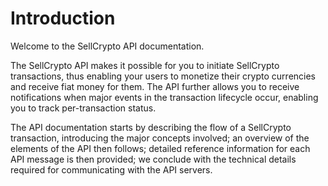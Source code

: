 # Introduction #

Welcome to the SellCrypto API documentation.

The SellCrypto API makes it possible for you to initiate SellCrypto transactions, thus enabling your users to monetize their crypto currencies and receive fiat money for them. The API further allows you to receive notifications when major events in the transaction lifecycle occur, enabling you to track per-transaction status.

The API documentation starts by describing the flow of a SellCrypto transaction, introducing the major concepts involved; an overview of the elements of the API then follows; detailed reference information for each API message is then provided; we conclude with the technical details required for communicating with the API servers.
